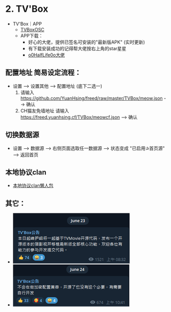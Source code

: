 # 2. TV'Box
* TV'Box｜APP
  + [TVBoxOSC](https://github.com/CatVodTVOfficial/TVBoxOSC)
  + APP下载：
	+ 好心的大佬，提供已签名可安装的"最新版APK" (实时更新)
	+ 有下载安装成功的记得帮大佬按右上角的star星星
	+ [o0HalfLife0o大佬](https://github.com/o0HalfLife0o/TVBoxOSC)

## 配置地址 简易设定流程：
* 设置 --> 设置其他  --> 配置地址 (底下二选一)
	1. 请输入 https://github.com/YuanHsing/freed/raw/master/TVBox/meow.json --> 确认
	2. CH猫友免墙地址 请输入 https://freed.yuanhsing.cf/TVBox/meowcf.json --> 确认

## 切换数据源
* 设置 --> 数据源 --> 右侧页面选取任一数据源 --> 状态变成 "已启用✰首页源" --> 返回首页

## 本地协议clan
* [本地协议clan懒人包](https://github.com/YuanHsing/freed/tree/master/TVBox/%E6%9C%AC%E5%9C%B0%E5%8D%8F%E8%AE%AEclan%E6%87%92%E4%BA%BA%E5%8C%85)

## 其它：
* ![TV'Box](https://raw.githubusercontent.com/YuanHsing/freed/master/TVBox/pic/20220623.png "TV'Box")
* ![TV'Box](https://raw.githubusercontent.com/YuanHsing/freed/master/TVBox/pic/20220624.png "TV'Box")
